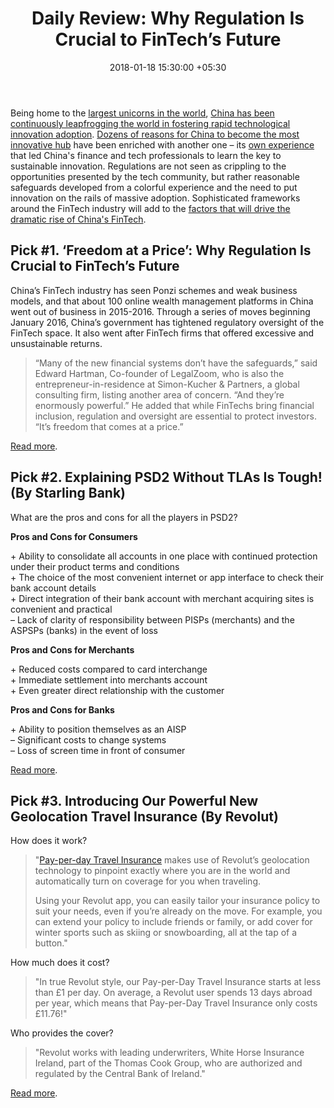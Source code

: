 ﻿---
title: 'Daily Review: Why Regulation Is Crucial to FinTech’s Future'
date: 2018-01-18 15:30:00 +05:30
tags:
- fintech
- regulation
- travel insurance
- insurtech
Image: "/uploads/boat.jpg"
Person: Elena Mesropyan
category:
- Enabling Technologies
- InsurTech
Companies:
- Starling Bank
- Revolut
- LegalZoom
- Simon-Kucher & Partners
- 'White Horse Insurance '
- Thomas Cook Group
Markets:
- US
- Europe
- China
- North America
- Asia
Is Featured: true
---

Being home to the [largest unicorns in the world](https://letstalkpayments.com/china-is-home-to-the-largest-fintech-unicorns-in-the-world/), [China has been continuously leapfrogging the world in fostering rapid technological innovation adoption](https://letstalkpayments.com/china-leapfrogs-the-world-in-fostering-innovation/). [Dozens of reasons for China to become the most innovative hub](https://letstalkpayments.com/fintech-in-china-a-53-point-summary/) have been enriched with another one – its [own experience](https://letstalkpayments.com/daily-review-china-applies-creativity-imagination-to-business-financing-powering-emerging-industries/) that led China's finance and tech professionals to learn the key to sustainable innovation. Regulations are not seen as crippling to the opportunities presented by the tech community, but rather reasonable safeguards developed from a colorful experience and the need to put innovation on the rails of massive adoption. Sophisticated frameworks around the FinTech industry will add to the [factors that will drive the dramatic rise of China's FinTech](https://letstalkpayments.com/five-factors-dramatic-rise-chinas-fintech-2017/).

## Pick #1. ‘Freedom at a Price’: Why Regulation Is Crucial to FinTech’s Future

China’s FinTech industry has seen Ponzi schemes and weak business models, and that about 100 online wealth management platforms in China went out of business in 2015-2016. Through a series of moves beginning January 2016, China’s government has tightened regulatory oversight of the FinTech space. It also went after FinTech firms that offered excessive and unsustainable returns.

> “Many of the new financial systems don’t have the safeguards,” said Edward Hartman, Co-founder of LegalZoom, who is also the entrepreneur-in-residence at Simon-Kucher & Partners, a global consulting firm, listing another area of concern. “And they’re enormously powerful.” He added that while FinTechs bring financial inclusion, regulation and oversight are essential to protect investors. “It’s freedom that comes at a price.”

[Read more](http://knowledge.wharton.upenn.edu/article/freedom-that-comes-at-a-price-why-regulation-is-crucial-to-fintechs-future/).

## Pick #2. Explaining PSD2 Without TLAs Is Tough! (By Starling Bank)

What are the pros and cons for all the players in PSD2?

**Pros and Cons for Consumers**

\+ Ability to consolidate all accounts in one place with continued protection under their product terms and conditions\
\+ The choice of the most convenient internet or app interface to check their bank account details\
\+ Direct integration of their bank account with merchant acquiring sites is convenient and practical\
– Lack of clarity of responsibility between PISPs (merchants) and the ASPSPs (banks) in the event of loss

**Pros and Cons for Merchants**

\+ Reduced costs compared to card interchange\
\+ Immediate settlement into merchants account\
\+ Even greater direct relationship with the customer

**Pros and Cons for Banks**

\+ Ability to position themselves as an AISP\
– Significant costs to change systems\
– Loss of screen time in front of consumer

[Read more](https://www.starlingbank.com/blog/explaining-psd2-without-tlas-tough/).

## Pick #3. Introducing Our Powerful New Geolocation Travel Insurance (By Revolut)

How does it work?

> "[Pay-per-day Travel Insurance](https://www.revolut.com/travel-insurance) makes use of Revolut’s geolocation technology to pinpoint exactly where you are in the world and automatically turn on coverage for you when traveling.
>
> Using your Revolut app, you can easily tailor your insurance policy to suit your needs, even if you’re already on the move. For example, you can extend your policy to include friends or family, or add cover for winter sports such as skiing or snowboarding, all at the tap of a button."

How much does it cost?

> "In true Revolut style, our Pay-per-Day Travel Insurance starts at less than £1 per day. On average, a Revolut user spends 13 days abroad per year, which means that Pay-per-Day Travel Insurance only costs £11.76!"

Who provides the cover?

> "Revolut works with leading underwriters, White Horse Insurance Ireland, part of the Thomas Cook Group, who are authorized and regulated by the Central Bank of Ireland."

[Read more](https://blog.revolut.com/introducing-our-powerful-new-geolocation-travel-insurance/).